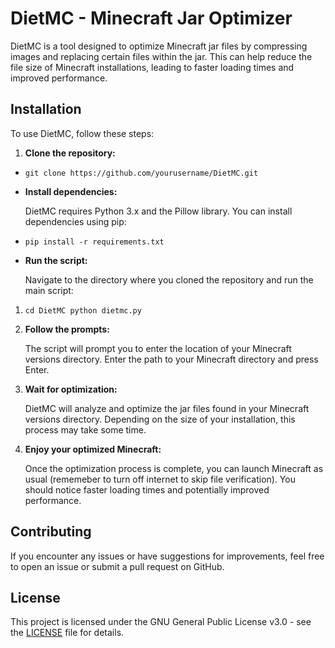 
# DietMC - Minecraft Jar Optimizer

DietMC is a tool designed to optimize Minecraft jar files by compressing images and replacing certain files within the jar. This can help reduce the file size of Minecraft installations, leading to faster loading times and improved performance.

## Installation

To use DietMC, follow these steps:

1.  **Clone the repository:**
    

-   `git clone https://github.com/yourusername/DietMC.git` 
    
-   **Install dependencies:**
    
    DietMC requires Python 3.x and the Pillow library. You can install dependencies using pip:
    
-   `pip install -r requirements.txt` 
    
-   **Run the script:**
    
    Navigate to the directory where you cloned the repository and run the main script:
    

1.  `cd DietMC
    python dietmc.py` 
    
2.  **Follow the prompts:**
    
    The script will prompt you to enter the location of your Minecraft versions directory. Enter the path to your Minecraft directory and press Enter.
    
3.  **Wait for optimization:**
    
    DietMC will analyze and optimize the jar files found in your Minecraft versions directory. Depending on the size of your installation, this process may take some time.
    
4.  **Enjoy your optimized Minecraft:**
    
    Once the optimization process is complete, you can launch Minecraft as usual (rememeber to turn off internet to skip file verification). You should notice faster loading times and potentially improved performance.
    

## Contributing

If you encounter any issues or have suggestions for improvements, feel free to open an issue or submit a pull request on GitHub.

## License

This project is licensed under the GNU General Public License v3.0 - see the [LICENSE](https://github.com/therealmrawsky/DietMC/blob/main/LICENSE) file for details.
